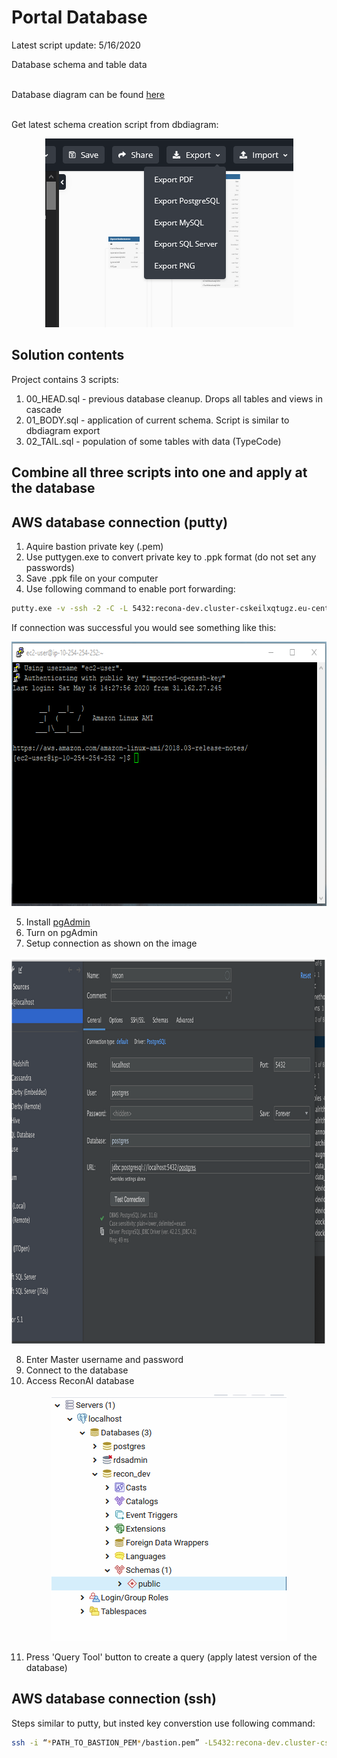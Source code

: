 # Portal Database
Latest script update: 5/16/2020

Database schema and table data<br><br>

Database diagram can be found [here](https://dbdiagram.io/d/5ebafd9239d18f5553ff19bc)<br><br>

Get latest schema creation script from dbdiagram:<br>
<p align="center">
  <img src="images/dbdiagram_export.png" height="302" width="397" title="get export script"/>
</p>

## Solution contents
Project contains 3 scripts:
1. 00_HEAD.sql - previous database cleanup. Drops all tables and views in cascade
2. 01_BODY.sql - application of current schema. Script is similar to dbdiagram export
3. 02_TAIL.sql - population of some tables with data (TypeCode)

## Combine all three scripts into one and apply at the database

## AWS database connection (putty)

1. Aquire bastion private key (.pem)
2. Use puttygen.exe to convert private key to .ppk format (do not set any passwords)
3. Save .ppk file on your computer
4. Use following command to enable port forwarding:
```sh
putty.exe -v -ssh -2 -C -L 5432:recona-dev.cluster-cskeilxqtugz.eu-central-1.rds.amazonaws.com:5432 ec2-user@ec2-3-127-205-242.eu-central-1.compute.amazonaws.com -i *PATH_TO_PPK_FILE*/bastion.ppk
```
If connection was successful you would see something like this:<br>
<p align="center">
  <img src="images/portForwardingSuccess.png" height="423" width="664" title="get export script"/>
</p>

5. Install [pgAdmin](https://www.pgadmin.org/)
6. Turn on pgAdmin
7. Setup connection as shown on the image
<p align="center">
  <img src="images/pgAdminSettings.png" height="618" width="966" title="pgAdmin settings"/>
</p>

8. Enter Master username and password
9. Connect to the database
10. Access ReconAI database
<p align="center">
  <img src="images/pgAdminSchema.png" height="394" width="376" title="pgAdmin schema"/>
</p>

11. Press 'Query Tool' button to create a query (apply latest version of the database)

## AWS database connection (ssh)

Steps similar to putty, but insted key converstion use following command:
```sh
ssh -i “*PATH_TO_BASTION_PEM*/bastion.pem” -L5432:recona-dev.cluster-cskeilxqtugz.eu-central-1.rds.amazonaws.com:5432 ec2-user@ec2-3-127-205-242.eu-central-1.compute.amazonaws.com
```
